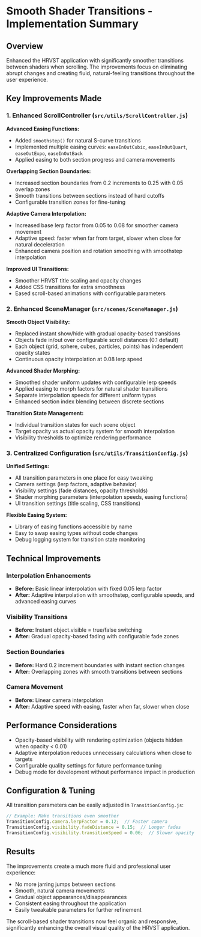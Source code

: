 # Smooth Shader Transitions - Implementation Summary

## Overview
Enhanced the HRVST application with significantly smoother transitions between shaders when scrolling. The improvements focus on eliminating abrupt changes and creating fluid, natural-feeling transitions throughout the user experience.

## Key Improvements Made

### 1. Enhanced ScrollController (`src/utils/ScrollController.js`)

**Advanced Easing Functions:**
- Added `smoothstep()` for natural S-curve transitions
- Implemented multiple easing curves: `easeInOutCubic`, `easeInOutQuart`, `easeOutExpo`, `easeInOutBack`
- Applied easing to both section progress and camera movements

**Overlapping Section Boundaries:**
- Increased section boundaries from 0.2 increments to 0.25 with 0.05 overlap zones
- Smooth transitions between sections instead of hard cutoffs
- Configurable transition zones for fine-tuning

**Adaptive Camera Interpolation:**
- Increased base lerp factor from 0.05 to 0.08 for smoother camera movement
- Adaptive speed: faster when far from target, slower when close for natural deceleration
- Enhanced camera position and rotation smoothing with smoothstep interpolation

**Improved UI Transitions:**
- Smoother HRVST title scaling and opacity changes
- Added CSS transitions for extra smoothness
- Eased scroll-based animations with configurable parameters

### 2. Enhanced SceneManager (`src/scenes/SceneManager.js`)

**Smooth Object Visibility:**
- Replaced instant show/hide with gradual opacity-based transitions
- Objects fade in/out over configurable scroll distances (0.1 default)
- Each object (grid, sphere, cubes, particles, points) has independent opacity states
- Continuous opacity interpolation at 0.08 lerp speed

**Advanced Shader Morphing:**
- Smoothed shader uniform updates with configurable lerp speeds
- Applied easing to morph factors for natural shader transitions
- Separate interpolation speeds for different uniform types
- Enhanced section index blending between discrete sections

**Transition State Management:**
- Individual transition states for each scene object
- Target opacity vs actual opacity system for smooth interpolation
- Visibility thresholds to optimize rendering performance

### 3. Centralized Configuration (`src/utils/TransitionConfig.js`)

**Unified Settings:**
- All transition parameters in one place for easy tweaking
- Camera settings (lerp factors, adaptive behavior)
- Visibility settings (fade distances, opacity thresholds)
- Shader morphing parameters (interpolation speeds, easing functions)
- UI transition settings (title scaling, CSS transitions)

**Flexible Easing System:**
- Library of easing functions accessible by name
- Easy to swap easing types without code changes
- Debug logging system for transition state monitoring

## Technical Improvements

### Interpolation Enhancements
- **Before:** Basic linear interpolation with fixed 0.05 lerp factor
- **After:** Adaptive interpolation with smoothstep, configurable speeds, and advanced easing curves

### Visibility Transitions  
- **Before:** Instant object.visible = true/false switching
- **After:** Gradual opacity-based fading with configurable fade zones

### Section Boundaries
- **Before:** Hard 0.2 increment boundaries with instant section changes
- **After:** Overlapping zones with smooth transitions between sections

### Camera Movement
- **Before:** Linear camera interpolation
- **After:** Adaptive speed with easing, faster when far, slower when close

## Performance Considerations

- Opacity-based visibility with rendering optimization (objects hidden when opacity < 0.01)
- Adaptive interpolation reduces unnecessary calculations when close to targets
- Configurable quality settings for future performance tuning
- Debug mode for development without performance impact in production

## Configuration & Tuning

All transition parameters can be easily adjusted in `TransitionConfig.js`:

```javascript
// Example: Make transitions even smoother
TransitionConfig.camera.lerpFactor = 0.12;  // Faster camera
TransitionConfig.visibility.fadeDistance = 0.15;  // Longer fades
TransitionConfig.visibility.transitionSpeed = 0.06;  // Slower opacity changes
```

## Results

The improvements create a much more fluid and professional user experience:
- No more jarring jumps between sections
- Smooth, natural camera movements
- Gradual object appearances/disappearances  
- Consistent easing throughout the application
- Easily tweakable parameters for further refinement

The scroll-based shader transitions now feel organic and responsive, significantly enhancing the overall visual quality of the HRVST application.